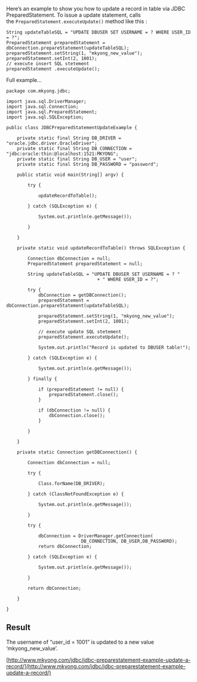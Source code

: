 Here’s an example to show you how to update a record in table via JDBC PreparedStatement. To issue a update statement, calls the `PreparedStatement.executeUpdate()` method like this :

    String updateTableSQL = "UPDATE DBUSER SET USERNAME = ? WHERE USER_ID = ?";
    PreparedStatement preparedStatement = dbConnection.prepareStatement(updateTableSQL);
    preparedStatement.setString(1, "mkyong_new_value");
    preparedStatement.setInt(2, 1001);
    // execute insert SQL stetement
    preparedStatement .executeUpdate();

Full example…

    package com.mkyong.jdbc;

    import java.sql.DriverManager;
    import java.sql.Connection;
    import java.sql.PreparedStatement;
    import java.sql.SQLException;

    public class JDBCPreparedStatementUpdateExample {

    	private static final String DB_DRIVER = "oracle.jdbc.driver.OracleDriver";
    	private static final String DB_CONNECTION = "jdbc:oracle:thin:@localhost:1521:MKYONG";
    	private static final String DB_USER = "user";
    	private static final String DB_PASSWORD = "password";

    	public static void main(String[] argv) {

    		try {

    			updateRecordToTable();

    		} catch (SQLException e) {

    			System.out.println(e.getMessage());

    		}

    	}

    	private static void updateRecordToTable() throws SQLException {

    		Connection dbConnection = null;
    		PreparedStatement preparedStatement = null;

    		String updateTableSQL = "UPDATE DBUSER SET USERNAME = ? "
    				                  + " WHERE USER_ID = ?";

    		try {
    			dbConnection = getDBConnection();
    			preparedStatement = dbConnection.prepareStatement(updateTableSQL);

    			preparedStatement.setString(1, "mkyong_new_value");
    			preparedStatement.setInt(2, 1001);

    			// execute update SQL stetement
    			preparedStatement.executeUpdate();

    			System.out.println("Record is updated to DBUSER table!");

    		} catch (SQLException e) {

    			System.out.println(e.getMessage());

    		} finally {

    			if (preparedStatement != null) {
    				preparedStatement.close();
    			}

    			if (dbConnection != null) {
    				dbConnection.close();
    			}

    		}

    	}

    	private static Connection getDBConnection() {

    		Connection dbConnection = null;

    		try {

    			Class.forName(DB_DRIVER);

    		} catch (ClassNotFoundException e) {

    			System.out.println(e.getMessage());

    		}

    		try {

    			dbConnection = DriverManager.getConnection(
                                DB_CONNECTION, DB_USER,DB_PASSWORD);
    			return dbConnection;

    		} catch (SQLException e) {

    			System.out.println(e.getMessage());

    		}

    		return dbConnection;

    	}

    }

## Result

The username of “user_id = 1001” is updated to a new value ‘mkyong_new_value’.

[http://www.mkyong.com/jdbc/jdbc-preparestatement-example-update-a-record/](http://www.mkyong.com/jdbc/jdbc-preparestatement-example-update-a-record/)
